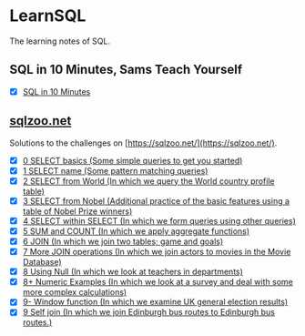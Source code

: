 # LearnSQL

The learning notes of SQL.

## SQL in 10 Minutes, Sams Teach Yourself

- [x] [SQL in 10 Minutes](SQL-in-10-Minutes.md)

## [sqlzoo.net](sqlzoo)

Solutions to the challenges on [https://sqlzoo.net/](https://sqlzoo.net/).

- [x] [0 SELECT basics (Some simple queries to get you started)](sqlzoo/0-SELECT-basics.md)
- [x] [1 SELECT name (Some pattern matching queries)](sqlzoo/1-SELECT-name.md)
- [x] [2 SELECT from World (In which we query the World country profile table)](sqlzoo/2-SELECT-from-World.md)
- [x] [3 SELECT from Nobel (Additional practice of the basic features using a table of Nobel Prize winners)](sqlzoo/3-SELECT-from-Nobel.md)
- [x] [4 SELECT within SELECT (In which we form queries using other queries)](sqlzoo/4-SELECT-within-SELECT.md)
- [x] [5 SUM and COUNT (In which we apply aggregate functions)](sqlzoo/5-SUM-and-COUNT.md)
- [x] [6 JOIN (In which we join two tables; game and goals)](sqlzoo/6-JOIN.md)
- [x] [7 More JOIN operations (In which we join actors to movies in the Movie Database)](sqlzoo/7-More-JOIN-operations.md)
- [x] [8 Using Null (In which we look at teachers in departments)](sqlzoo/8-Using-Null.md)
- [x] [8+ Numeric Examples (In which we look at a survey and deal with some more complex calculations)](sqlzoo/8+-Numeric-Examples.md)
- [x] [9- Window function (In which we examine UK general election results)](sqlzoo/9--Window-function.md)
- [x] [9 Self join (In which we join Edinburgh bus routes to Edinburgh bus routes.)](sqlzoo/9-Self-join.md)
